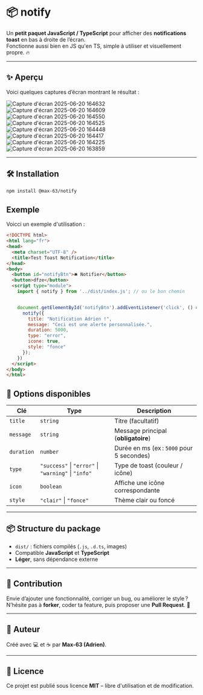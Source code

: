 # 📦 notify

Un **petit paquet JavaScript / TypeScript** pour afficher des **notifications toast** en bas à droite de l’écran.  
Fonctionne aussi bien en JS qu'en TS, simple à utiliser et visuellement propre. 🔥

---

## ✨ Aperçu

Voici quelques captures d’écran montrant le résultat :

![Capture d'écran 2025-06-20 164632](https://github.com/user-attachments/assets/96e18a04-007d-4809-b4f3-4079c592f2cf)  
![Capture d'écran 2025-06-20 164609](https://github.com/user-attachments/assets/0f0532d1-2928-4399-a1b1-475003708bba)  
![Capture d'écran 2025-06-20 164550](https://github.com/user-attachments/assets/76cf9a8b-9dc2-4fcd-a9e2-01013e856679)  
![Capture d'écran 2025-06-20 164525](https://github.com/user-attachments/assets/eaa5cc5e-0f34-4ed6-a990-81f581d01f96)  
![Capture d'écran 2025-06-20 164448](https://github.com/user-attachments/assets/90bb5a71-2ed1-4392-8ce3-bafd2dbd399f)  
![Capture d'écran 2025-06-20 164417](https://github.com/user-attachments/assets/37822c7c-eb9f-420c-8e01-0ab4f0da1c06)  
![Capture d'écran 2025-06-20 164225](https://github.com/user-attachments/assets/2acf9f15-2cbb-4836-ad1f-6ecf97213e18)  
![Capture d'écran 2025-06-20 163859](https://github.com/user-attachments/assets/b75fe942-2348-4418-9621-5bdf63c9ee67)

---

## 🛠️ Installation

```bash
npm install @max-63/notify
```

## Exemple

Voicci un exemple d'utilisation :

```html
<!DOCTYPE html>
<html lang="fr">
<head>
  <meta charset="UTF-8" />
  <title>Test Toast Notification</title>
</head>
<body>
  <button id="notifyBtn">🛎️ Notifier</button>
  <button>dfze</button>
  <script type="module">
    import { notify } from '../dist/index.js'; // ou le bon chemin


    document.getElementById('notifyBtn').addEventListener('click', () => {
      notify({
        title: "Notification Adrien !",
        message: "Ceci est une alerte personnalisée.",
        duration: 5000,
        type: "error",
        icone: true,
        style: "fonce"
      });
    })
  </script>
</body>
</html>

```
## 🔧 Options disponibles

| Clé       | Type                                | Description                                         |
|-----------|-------------------------------------|-----------------------------------------------------|
| `title`   | `string`                            | Titre (facultatif)                                  |
| `message` | `string`                            | Message principal (**obligatoire**)                 |
| `duration`| `number`                            | Durée en ms (ex : `5000` pour 5 secondes)           |
| `type`    | `"success"` \| `"error"` \| `"warning"` \| `"info"` | Type de toast (couleur / icône)     |
| `icon`    | `boolean`                           | Affiche une icône correspondante                    |
| `style`   | `"clair"` \| `"fonce"`              | Thème clair ou foncé                                |

---

## 📦 Structure du package

- `dist/` : fichiers compilés (`.js`, `.d.ts`, images)
- Compatible **JavaScript** et **TypeScript**
- **Léger**, sans dépendance externe

---

## 🤝 Contribution

Envie d’ajouter une fonctionnalité, corriger un bug, ou améliorer le style ?  
N’hésite pas à **forker**, coder ta feature, puis proposer une **Pull Request**. 💪

---

## 🐣 Auteur

Créé avec 💻 et ☕ par **Max‑63 (Adrien)**.

---

## 📄 Licence

Ce projet est publié sous licence **MIT** – libre d'utilisation et de modification.
